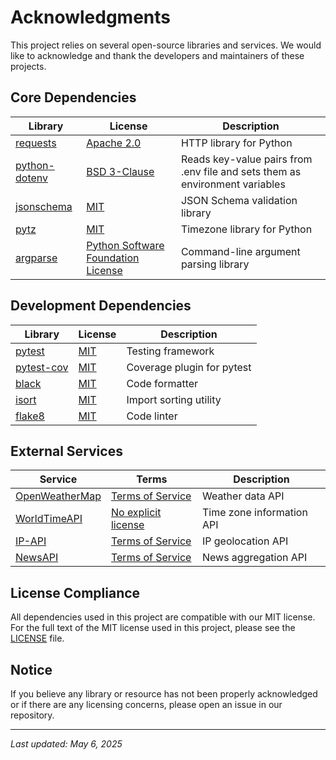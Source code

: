 # Acknowledgments

This project relies on several open-source libraries and services. We would like to acknowledge and thank the developers and maintainers of these projects.

## Core Dependencies

| Library | License | Description |
|---------|---------|-------------|
| [requests](https://github.com/psf/requests) | [Apache 2.0](https://github.com/psf/requests/blob/main/LICENSE) | HTTP library for Python |
| [python-dotenv](https://github.com/theskumar/python-dotenv) | [BSD 3-Clause](https://github.com/theskumar/python-dotenv/blob/master/LICENSE) | Reads key-value pairs from .env file and sets them as environment variables |
| [jsonschema](https://github.com/python-jsonschema/jsonschema) | [MIT](https://github.com/python-jsonschema/jsonschema/blob/main/COPYING) | JSON Schema validation library |
| [pytz](https://pythonhosted.org/pytz/) | [MIT](https://github.com/stub42/pytz/blob/master/LICENSE.txt) | Timezone library for Python |
| [argparse](https://docs.python.org/3/library/argparse.html) | [Python Software Foundation License](https://docs.python.org/3/license.html) | Command-line argument parsing library |

## Development Dependencies

| Library | License | Description |
|---------|---------|-------------|
| [pytest](https://github.com/pytest-dev/pytest) | [MIT](https://github.com/pytest-dev/pytest/blob/main/LICENSE) | Testing framework |
| [pytest-cov](https://github.com/pytest-dev/pytest-cov) | [MIT](https://github.com/pytest-dev/pytest-cov/blob/master/LICENSE) | Coverage plugin for pytest |
| [black](https://github.com/psf/black) | [MIT](https://github.com/psf/black/blob/main/LICENSE) | Code formatter |
| [isort](https://github.com/PyCQA/isort) | [MIT](https://github.com/PyCQA/isort/blob/main/LICENSE) | Import sorting utility |
| [flake8](https://github.com/PyCQA/flake8) | [MIT](https://github.com/PyCQA/flake8/blob/main/LICENSE) | Code linter |

## External Services

| Service | Terms | Description |
|---------|-------|-------------|
| [OpenWeatherMap](https://openweathermap.org/) | [Terms of Service](https://openweathermap.org/terms) | Weather data API |
| [WorldTimeAPI](http://worldtimeapi.org/) | [No explicit license](http://worldtimeapi.org/) | Time zone information API |
| [IP-API](https://ip-api.com/) | [Terms of Service](https://ip-api.com/docs/legal) | IP geolocation API |
| [NewsAPI](https://newsapi.org/) | [Terms of Service](https://newsapi.org/terms) | News aggregation API |

## License Compliance

All dependencies used in this project are compatible with our MIT license. For the full text of the MIT license used in this project, please see the [LICENSE](LICENSE) file.

## Notice

If you believe any library or resource has not been properly acknowledged or if there are any licensing concerns, please open an issue in our repository.

---

*Last updated: May 6, 2025*